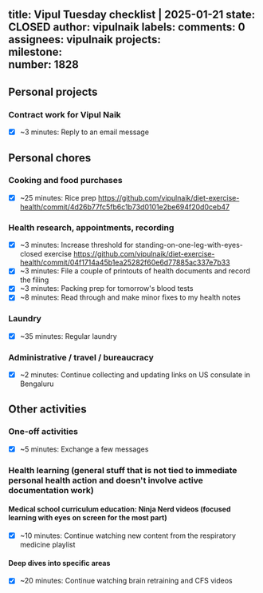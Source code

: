 title:	Vipul Tuesday checklist | 2025-01-21
state:	CLOSED
author:	vipulnaik
labels:	
comments:	0
assignees:	vipulnaik
projects:	
milestone:	
number:	1828
--
## Personal projects

### Contract work for Vipul Naik

- [x] ~3 minutes: Reply to an email message

## Personal chores

### Cooking and food purchases

- [x] ~25 minutes: Rice prep https://github.com/vipulnaik/diet-exercise-health/commit/4d26b77fc5fb6c1b73d0101e2be694f20d0ceb47

### Health research, appointments, recording

- [x] ~3 minutes: Increase threshold for standing-on-one-leg-with-eyes-closed exercise https://github.com/vipulnaik/diet-exercise-health/commit/04f1714a45b1ea25282f60e6d77885ac337e7b33
- [x] ~3 minutes: File a couple of printouts of health documents and record the filing
- [x] ~3 minutes: Packing prep for tomorrow's blood tests
- [x] ~8 minutes: Read through and make minor fixes to my health notes

### Laundry

- [x] ~35 minutes: Regular laundry

### Administrative / travel / bureaucracy

- [x] ~2 minutes: Continue collecting and updating links on US consulate in Bengaluru

## Other activities

### One-off activities

- [x] ~5 minutes: Exchange a few messages

### Health learning (general stuff that is not tied to immediate personal health action and doesn't involve active documentation work)

#### Medical school curriculum education: Ninja Nerd videos (focused learning with eyes on screen for the most part)

- [x] ~10 minutes: Continue watching new content from the respiratory medicine playlist

#### Deep dives into specific areas

- [x] ~20 minutes: Continue watching brain retraining and CFS videos

